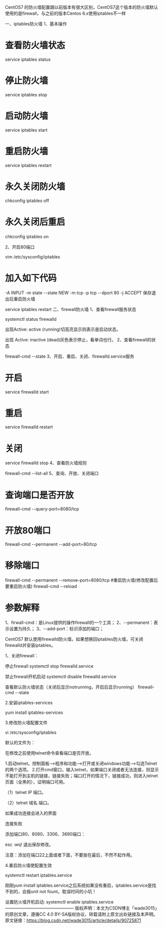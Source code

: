 CentOS7 的防火墙配置跟以前版本有很大区别，CentOS7这个版本的防火墙默认使用的是firewall，与之前的版本Centos 6.x使用iptables不一样

一、iptables防火墙
1、基本操作

# 查看防火墙状态

service iptables status  

# 停止防火墙

service iptables stop  

# 启动防火墙

service iptables start  

# 重启防火墙

service iptables restart  

# 永久关闭防火墙

chkconfig iptables off  

# 永久关闭后重启

chkconfig iptables on　　

2、开启80端口

vim /etc/sysconfig/iptables
# 加入如下代码
-A INPUT -m state --state NEW -m tcp -p tcp --dport 80 -j ACCEPT
保存退出后重启防火墙

service iptables restart
二、firewall防火墙
1、查看firewall服务状态

systemctl status firewalld

出现Active: active (running)切高亮显示则表示是启动状态。

出现 Active: inactive (dead)灰色表示停止，看单词也行。
2、查看firewall的状态

firewall-cmd --state
3、开启、重启、关闭、firewalld.service服务

# 开启
service firewalld start
# 重启
service firewalld restart
# 关闭
service firewalld stop
4、查看防火墙规则

firewall-cmd --list-all 
5、查询、开放、关闭端口

# 查询端口是否开放
firewall-cmd --query-port=8080/tcp
# 开放80端口
firewall-cmd --permanent --add-port=80/tcp
# 移除端口
firewall-cmd --permanent --remove-port=8080/tcp
#重启防火墙(修改配置后要重启防火墙)
firewall-cmd --reload

# 参数解释
1、firwall-cmd：是Linux提供的操作firewall的一个工具；
2、--permanent：表示设置为持久；
3、--add-port：标识添加的端口；

 

CentOS7 默认使用firewalld防火墙，如果想换回iptables防火墙，可关闭firewalld并安装iptables。

1、关闭firewall：

停止firewall
systemctl stop firewalld.service

禁止firewall开机启动
systemctl disable firewalld.service

查看默认防火墙状态（关闭后显示notrunning，开启后显示running）
firewall-cmd --state

2.安装iptables-services

yum install iptables-services

3.修改防火墙配置文件

vi /etc/sysconfig/iptables

默认的文件为：



在修改之前使用telnet命令查看端口是否开放。

1.启动telnet。控制面板-->程序和功能-->打开或关闭windows功能-->勾选Telnet的两个选项。
2.打开cmd窗口，输入telnet，如果端口关闭或者无法连接，则显示不能打开到主机的链接，链接失败；端口打开的情况下，链接成功，则进入telnet页面（全黑的），证明端口可用。

（1）telnet IP 端口。

（2）telnet 域名 端口。





如果成功连接会进入的界面



连接失败

添加端口80、8080、3306、3690端口：



esc :wq! 退出保存修改。

注意：添加在端口22上面或者下面，不要放在最后，不然不起作用。

4.重启防火墙使配置生效

systemctl restart iptables.service

刚刚yum install iptables.service之后系统如果没有重启，iptables.service是找不到的，会报unit not fount。耽误时间的小坑！

设置防火墙开机启动:
systemctl enable iptables.service
————————————————
版权声明：本文为CSDN博主「wade3015」的原创文章，遵循CC 4.0 BY-SA版权协议，转载请附上原文出处链接及本声明。
原文链接：https://blog.csdn.net/wade3015/article/details/90725871